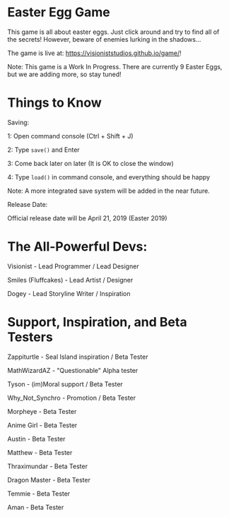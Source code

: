 # Easter Egg Game
This game is all about easter eggs.  Just click around and try to find all of the secrets!  However, beware of enemies lurking in the shadows...

The game is live at: https://visioniststudios.github.io/game/!

Note: This game is a Work In Progress.  There are currently 9 Easter Eggs, but we are adding more, so stay tuned!

# Things to Know
Saving:

1: Open command console (Ctrl + Shift + J)

2: Type `save()` and Enter

3: Come back later on later (It is OK to close the window)

4: Type `load()` in command console, and everything should be happy

Note: A more integrated save system will be added in the near future.  

Release Date:

Official release date will be April 21, 2019 (Easter 2019)

# The All-Powerful Devs:
Visionist - Lead Programmer / Lead Designer

Smiles (Fluffcakes) - Lead Artist / Designer

Dogey - Lead Storyline Writer / Inspiration

# Support, Inspiration, and Beta Testers
Zappiturtle - Seal Island inspiration / Beta Tester

MathWizardAZ - "Questionable" Alpha tester

Tyson - (im)Moral support / Beta Tester

Why_Not_Synchro - Promotion / Beta Tester

Morpheye - Beta Tester

Anime Girl - Beta Tester

Austin - Beta Tester

Matthew - Beta Tester

Thraximundar - Beta Tester

Dragon Master - Beta Tester

Temmie - Beta Tester

Aman - Beta Tester
